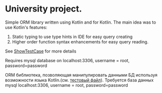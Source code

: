 # University project. 

Simple ORM library written using Kotlin and for Kotlin. 
The main idea was to use Kotlin's features:
1) Static typing to use type hints in IDE for easy query creating
2) Higher order function syntax enhancements for easy query reading.



See [ShowTestCase](src/test/kotlin/run/nsu/fit/ShowTestCase.kt) for more details

Requires mysql database on localhost:3306, username = root, password=password

ORM библиотека, позволяющая манипулировать данными БД используя возможности языка Kotlin.(см. [тестовый файл](src/test/kotlin/run/nsu/fit/ShowTestCase.kt)).
Требуется база данных mysql localhost:3306, username = root, password=password
